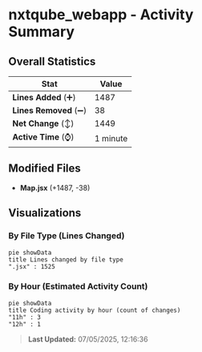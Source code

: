 # nxtqube_webapp - Activity Summary 

## Overall Statistics

| Stat                   | Value                                                             |
| ---------------------- | ----------------------------------------------------------------- |
| **Lines Added** (➕)   | 1487                                          |
| **Lines Removed** (➖) | 38                                        |
| **Net Change** (↕)    | 1449                |
| **Active Time** (⌚)   | 1 minute |


## Modified Files
- **Map.jsx** (+1487, -38)

## Visualizations

### By File Type (Lines Changed)

```mermaid
pie showData
title Lines changed by file type
".jsx" : 1525
```

### By Hour (Estimated Activity Count)

```mermaid
pie showData
title Coding activity by hour (count of changes)
"11h" : 3
"12h" : 1
```


> **Last Updated:** 07/05/2025, 12:16:36